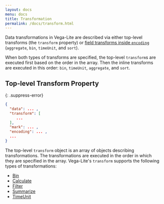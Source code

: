 ```yaml
---
layout: docs
menu: docs
title: Transformation
permalink: /docs/transform.html
---
```


Data transformations in Vega-Lite are described via either top-level transforms (the `transform` property) or [field transforms inside `encoding`](encoding.html#field-transform) (`aggregate`, `bin`, `timeUnit`, and `sort`).

When both types of transforms are specified, the top-level `transform`s are executed first based on the order in the array. Then the inline transforms are executed in this order: `bin`, `timeUnit`, `aggregate`, and `sort`.

## Top-level Transform Property

{: .suppress-error}
```json
{
  "data": ... ,
  "transform": [
     ...
  ],
  "mark": ... ,
  "encoding": ... ,
  ...
}
```

The top-level `transform` object is an array of objects describing transformations. The transformations are executed in the order in which they are specified in the array.
Vega-Lite's `transform` supports the following types of transformations:

- [Bin](bin.html#transform)
- [Calculate](calculate.html)
- [Filter](filter.html)
- [Summarize](aggregate.html#summarize)
- [TimeUnit](timeunit.html#transform)
